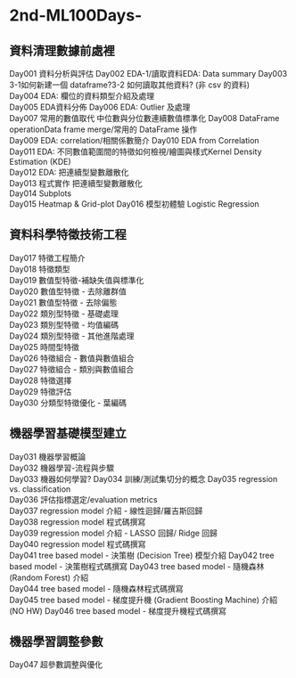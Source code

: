 # 2nd-ML100Days-
## 資料清理數據前處裡
Day001	資料分析與評估	
Day002	EDA-1/讀取資料EDA: Data summary	
Day003	3-1如何新建一個 dataframe?3-2 如何讀取其他資料? (非 csv 的資料)	
Day004	EDA: 欄位的資料類型介紹及處理	
Day005	EDA資料分佈	
Day006	EDA: Outlier 及處理	
Day007	常用的數值取代	中位數與分位數連續數值標準化
Day008	DataFrame operationData frame merge/常用的 DataFrame 操作	
Day009	EDA: correlation/相關係數簡介	
Day010	EDA from Correlation	
Day011	EDA: 不同數值範圍間的特徵如何檢視/繪圖與樣式Kernel Density Estimation (KDE)	
Day012	EDA: 把連續型變數離散化	
Day013	程式實作 把連續型變數離散化	
Day014	Subplots	
Day015	Heatmap & Grid-plot	
Day016	模型初體驗 Logistic Regression	
## 資料科學特徵技術工程
Day017	特徵工程簡介	
Day018	特徵類型	
Day019	數值型特徵-補缺失值與標準化	
Day020	數值型特徵 - 去除離群值	
Day021	數值型特徵 - 去除偏態	
Day022	類別型特徵 - 基礎處理	
Day023	類別型特徵 - 均值編碼	
Day024	類別型特徵 - 其他進階處理	
Day025	時間型特徵	
Day026	特徵組合 - 數值與數值組合	
Day027	特徵組合 - 類別與數值組合	
Day028	特徵選擇	
Day029	特徵評估	
Day030	分類型特徵優化 - 葉編碼	
## 機器學習基礎模型建立
Day031	機器學習概論	
Day032	機器學習-流程與步驟	
Day033	機器如何學習?	
Day034	訓練/測試集切分的概念	
Day035	regression vs. classification	
Day036	評估指標選定/evaluation metrics	
Day037	regression model 介紹 - 線性迴歸/羅吉斯回歸	
Day038	regression model 程式碼撰寫	
Day039	regression model 介紹 - LASSO 回歸/ Ridge 回歸	
Day040	regression model 程式碼撰寫	
Day041	tree based model - 決策樹 (Decision Tree) 模型介紹	
Day042	tree based model - 決策樹程式碼撰寫	
Day043	tree based model - 隨機森林 (Random Forest) 介紹	
Day044	tree based model - 隨機森林程式碼撰寫	
Day045	tree based model - 梯度提升機 (Gradient Boosting Machine) 介紹 (NO HW)
Day046	tree based model - 梯度提升機程式碼撰寫	
## 機器學習調整參數
Day047	超參數調整與優化	
